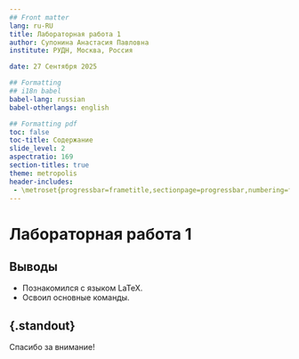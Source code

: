 ```yaml
---
## Front matter
lang: ru-RU
title: Лабораторная работа 1
author: Супонина Анастасия Павловна
institute: РУДН, Москва, Россия

date: 27 Сентября 2025

## Formatting
## i18n babel
babel-lang: russian
babel-otherlangs: english

## Formatting pdf
toc: false
toc-title: Содержание
slide_level: 2
aspectratio: 169
section-titles: true
theme: metropolis
header-includes:
 - \metroset{progressbar=frametitle,sectionpage=progressbar,numbering=fraction}
---
```


# Лабораторная работа 1



## Выводы

- Познакомился с языком LaTeX.
- Освоил основные команды.

## {.standout}

Спасибо за внимание!
